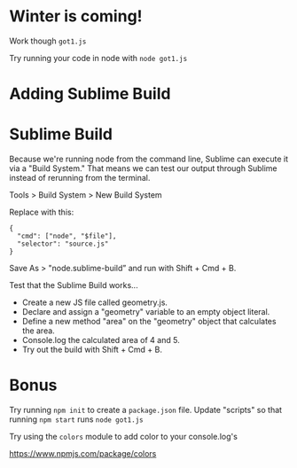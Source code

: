 # Winter is coming!

Work though `got1.js`

Try running your code in node with `node got1.js`

# Adding Sublime Build

# Sublime Build

Because we're running node from the command line, Sublime can execute it via a "Build System."
That means we can test our output through Sublime instead of rerunning from the terminal.

Tools > Build System > New Build System

Replace with this:

```
{
  "cmd": ["node", "$file"],
  "selector": "source.js"
}
```

Save As > "node.sublime-build” and run with Shift + Cmd + B.

Test that the Sublime Build works...

- Create a new JS file called geometry.js.
- Declare and assign a "geometry" variable to an empty object literal.
- Define a new method "area" on the "geometry" object that calculates the area.
- Console.log the calculated area of 4 and 5.
- Try out the build with Shift + Cmd + B.

# Bonus

Try running `npm init` to create a `package.json` file.
Update "scripts" so that running `npm start` runs `node got1.js`

Try using the `colors` module to add color to your console.log's

https://www.npmjs.com/package/colors
